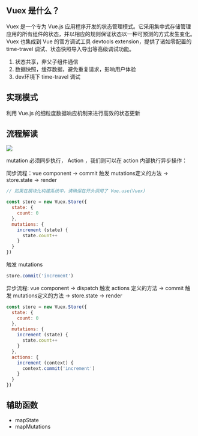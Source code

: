 ## Vuex 是什么？

Vuex 是一个专为 Vue.js 应用程序开发的状态管理模式。它采用集中式存储管理应用的所有组件的状态，并以相应的规则保证状态以一种可预测的方式发生变化。Vuex 也集成到 Vue 的官方调试工具 devtools extension，提供了诸如零配置的 time-travel 调试、状态快照导入导出等高级调试功能。

1.  状态共享，非父子组件通信
2.  数据快照，缓存数据，避免重复请求，影响用户体验
3.  dev环境下 time-travel 调试

## 实现模式

利用 Vue.js 的细粒度数据响应机制来进行高效的状态更新

## 流程解读

[![](https://camo.githubusercontent.com/205be9310c185c68b5466a6a8ba29bd2febc3b27/68747470733a2f2f767565782e7675656a732e6f72672f767565782e706e67)](https://camo.githubusercontent.com/205be9310c185c68b5466a6a8ba29bd2febc3b27/68747470733a2f2f767565782e7675656a732e6f72672f767565782e706e67)

mutation 必须同步执行， Action ，我们则可以在 action 内部执行异步操作：

同步流程：vue component -> commit 触发 mutations定义的方法 -> store.state -> render

```js
// 如果在模块化构建系统中，请确保在开头调用了 Vue.use(Vuex)

const store = new Vuex.Store({
  state: {
    count: 0
  },
  mutations: {
    increment (state) {
      state.count++
    }
  }
})
```

触发 mutations

```js
store.commit('increment')
```

异步流程: vue component -> dispatch 触发 actions 定义的方法 -> commit 触发 mutations定义的方法 -> store.state -> render

```js
const store = new Vuex.Store({
  state: {
    count: 0
  },
  mutations: {
    increment (state) {
      state.count++
    }
  },
  actions: {
    increment (context) {
      context.commit('increment')
    }
  }
})
```

## 辅助函数

-   mapState
-   mapMutations